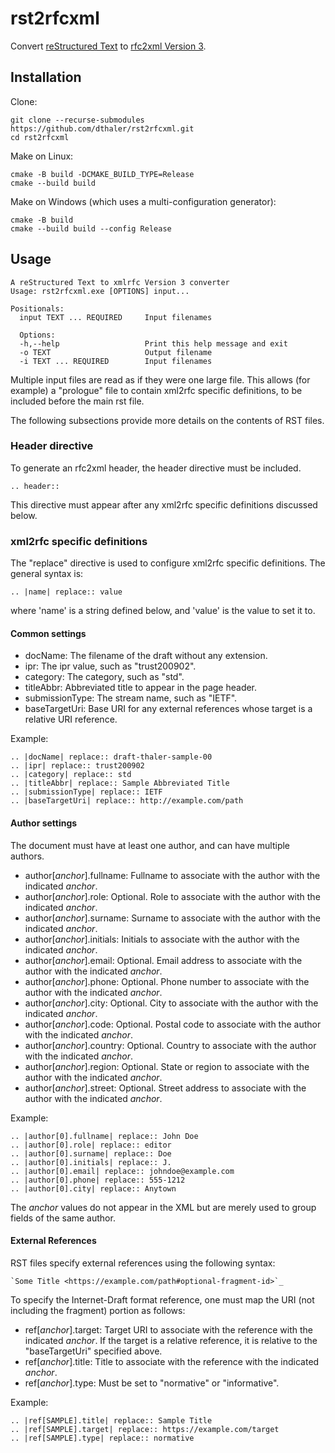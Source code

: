 # rst2rfcxml
Convert [reStructured Text](https://docutils.sourceforge.io/docs/ref/rst/restructuredtext.html)
to [rfc2xml Version 3](https://www.rfc-editor.org/rfc/rfc7991).

## Installation
Clone:
```
git clone --recurse-submodules https://github.com/dthaler/rst2rfcxml.git
cd rst2rfcxml
```

Make on Linux:
```
cmake -B build -DCMAKE_BUILD_TYPE=Release
cmake --build build
```

Make on Windows (which uses a multi-configuration generator):
```
cmake -B build
cmake --build build --config Release
```

## Usage

```
A reStructured Text to xmlrfc Version 3 converter
Usage: rst2rfcxml.exe [OPTIONS] input...

Positionals:
  input TEXT ... REQUIRED     Input filenames

  Options:
  -h,--help                   Print this help message and exit
  -o TEXT                     Output filename
  -i TEXT ... REQUIRED        Input filenames
```

Multiple input files are read as if they were one large file.
This allows (for example) a "prologue" file to contain xml2rfc specific definitions,
to be included before the main rst file.

The following subsections provide more details on the contents
of RST files.

### Header directive

To generate an rfc2xml header, the header directive must be included.

```
.. header::
```

This directive must appear after any xml2rfc specific definitions discussed below.

### xml2rfc specific definitions

The "replace" directive is used to configure xml2rfc specific definitions.
The general syntax is:

```
.. |name| replace:: value
```

where 'name' is a string defined below, and 'value' is the value to set it to.

#### Common settings

* docName: The filename of the draft without any extension.
* ipr: The ipr value, such as "trust200902".
* category: The category, such as "std".
* titleAbbr: Abbreviated title to appear in the page header.
* submissionType: The stream name, such as "IETF".
* baseTargetUri: Base URI for any external references whose target is a relative URI reference.

Example:

```
.. |docName| replace:: draft-thaler-sample-00
.. |ipr| replace:: trust200902
.. |category| replace:: std
.. |titleAbbr| replace:: Sample Abbreviated Title
.. |submissionType| replace:: IETF
.. |baseTargetUri| replace:: http://example.com/path
```

#### Author settings

The document must have at least one author, and can have multiple authors.

* author[_anchor_].fullname: Fullname to associate with the author with the indicated _anchor_.
* author[_anchor_].role: Optional. Role to associate with the author with the indicated _anchor_.
* author[_anchor_].surname: Surname to associate with the author with the indicated _anchor_.
* author[_anchor_].initials: Initials to associate with the author with the indicated _anchor_.
* author[_anchor_].email: Optional. Email address to associate with the author with the indicated _anchor_.
* author[_anchor_].phone: Optional. Phone number to associate with the author with the indicated _anchor_.
* author[_anchor_].city: Optional. City to associate with the author with the indicated _anchor_.
* author[_anchor_].code: Optional. Postal code to associate with the author with the indicated _anchor_.
* author[_anchor_].country: Optional. Country to associate with the author with the indicated _anchor_.
* author[_anchor_].region: Optional. State or region to associate with the author with the indicated _anchor_.
* author[_anchor_].street: Optional. Street address to associate with the author with the indicated _anchor_.

Example:

```
.. |author[0].fullname| replace:: John Doe
.. |author[0].role| replace:: editor
.. |author[0].surname| replace:: Doe
.. |author[0].initials| replace:: J.
.. |author[0].email| replace:: johndoe@example.com
.. |author[0].phone| replace:: 555-1212
.. |author[0].city| replace:: Anytown
```

The _anchor_ values do not appear in the XML but are merely
used to group fields of the same author.

#### External References

RST files specify external references using the following syntax:

```
`Some Title <https://example.com/path#optional-fragment-id>`_
```

To specify the Internet-Draft format reference, one must map the URI (not including the fragment)
portion as follows:

* ref[_anchor_].target: Target URI to associate with the reference with the indicated _anchor_. If the target
  is a relative reference, it is relative to the "baseTargetUri" specified above.
* ref[_anchor_].title: Title to associate with the reference with the indicated _anchor_.
* ref[_anchor_].type: Must be set to "normative" or "informative".

Example:

```
.. |ref[SAMPLE].title| replace:: Sample Title
.. |ref[SAMPLE].target| replace:: https://example.com/target
.. |ref[SAMPLE].type| replace:: normative
```

